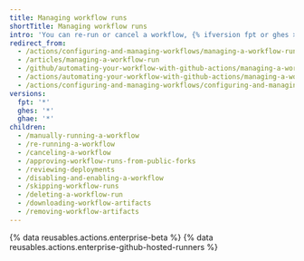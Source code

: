 ```yaml
---
title: Managing workflow runs
shortTitle: Managing workflow runs
intro: 'You can re-run or cancel a workflow, {% ifversion fpt or ghes > 3.0 or ghae %}review deployments, {% endif %}view billable job execution minutes, and download artifacts.'
redirect_from:
  - /actions/configuring-and-managing-workflows/managing-a-workflow-run
  - /articles/managing-a-workflow-run
  - /github/automating-your-workflow-with-github-actions/managing-a-workflow-run
  - /actions/automating-your-workflow-with-github-actions/managing-a-workflow-run
  - /actions/configuring-and-managing-workflows/configuring-and-managing-workflow-files-and-runs
versions:
  fpt: '*'
  ghes: '*'
  ghae: '*'
children:
  - /manually-running-a-workflow
  - /re-running-a-workflow
  - /canceling-a-workflow
  - /approving-workflow-runs-from-public-forks
  - /reviewing-deployments
  - /disabling-and-enabling-a-workflow
  - /skipping-workflow-runs
  - /deleting-a-workflow-run
  - /downloading-workflow-artifacts
  - /removing-workflow-artifacts
---
```


{% data reusables.actions.enterprise-beta %}
{% data reusables.actions.enterprise-github-hosted-runners %}
